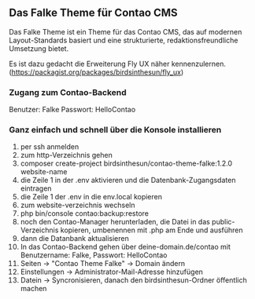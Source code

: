 ## Das Falke Theme für Contao CMS

Das Falke Theme ist ein Theme für das Contao CMS, das auf modernen Layout-Standards basiert und eine strukturierte, redaktionsfreundliche Umsetzung bietet.

Es ist dazu gedacht die Erweiterung Fly UX näher kennenzulernen.
(https://packagist.org/packages/birdsinthesun/fly_ux)

### Zugang zum Contao-Backend
Benutzer: Falke
Passwort: HelloContao

### Ganz einfach und schnell über die Konsole installieren

1. per ssh anmelden
2. zum http-Verzeichnis gehen
3. composer create-project birdsinthesun/contao-theme-falke:1.2.0 website-name
4. die Zeile 1 in der .env aktivieren und die Datenbank-Zugangsdaten eintragen
5. die Zeile 1 der .env in die env.local kopieren
6. zum website-verzeichnis wechseln
7. php bin/console contao:backup:restore
8. noch den Contao-Manager herunterladen, die Datei in das public-Verzeichnis kopieren, umbenennen mit .php am Ende und ausführen
9. dann die Datanbank aktualisieren
10. In das Contao-Backend gehen über deine-domain.de/contao mit Benutzername: Falke, Passwort: HelloContao
11. Seiten -> "Contao Theme Falke" -> Domain ändern
12. Einstellungen -> Administrator-Mail-Adresse hinzufügen
13. Datein -> Syncronisieren, danach den birdsinthesun-Ordner öffentlich machen

